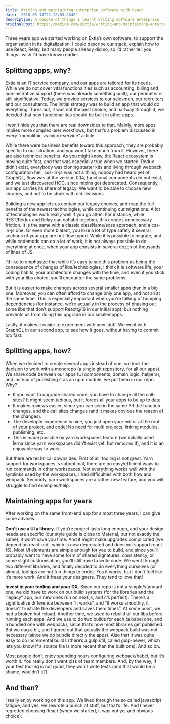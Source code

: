 ```yaml
---
title: Writing and maintaining enterprise software with React
date: '2018-05-14T22:12:03.284Z'
description: A couple of things I learnt writing software enterprise
originalPost: https://medium.com/@Extia/writing-and-maintaining-enterprise-software-with-react-c2fac282f385
---
```


Three years ago we started working on Extia’s own software, to support the organisation in its digitalization. I could describe our stack, explain how to use React, Relay, but many people already did so, so I’d rather tell you things I wish I’d have known earlier.

## Splitting apps, why?

Extia is an IT service company, and our apps are tailored for its needs. While we do not cover vital functionalities such as accounting, billing and administrative support (there was already something built), our perimeter is still significative. Today, we provide services to our salesmen, our recruiters and our consultants. The initial strategy was to build an app that would do everything. Turns out, it was not the best choice, and halfway through it, we decided that new functionalities should be built in other apps.

I won’t hide you that there are real downsides to that. Mainly, more apps implies more complex user workflows, but that’s a problem discussed in every “monolithic vs micro-service” article.

While there were business benefits toward this approach, they are probably specific to our situation, and you won’t take much from it. However, there are also technical benefits. As you might know, the React ecosystem is moving quite fast, and that was especially true when we started. Redux didn’t exist, everybody was cloning starter kits and living through webpack configuration hell, css-in-js was not a thing, nobody had heard yet of GraphQL, flow was at the version 0.14, functional components did not exist, and we just discovered HOC, since mixins got deprecated. Consequently, our app carries its share of legacy. We want to be able to choose new libraries, and not to be stuck with old decisions.

Building a new app lets us contain our legacy choices, and reap the full benefits of the newest technologies, while continuing our migrations. A lot of technologies work really well if you go all-in. For instance, while REST/Redux and Relay can cohabit together, this creates unnecessary friction. It is the same with a classic className/scss approach, and a css-in-js one. Or even more blatant, you lose a lot of type safety if several sections of your app are not flow typed. While it is possible to migrate, and while codemods can do a lot of work, it is not always possible to do everything at once, when your app consists in several dozen of thousands of lines of JS.

I’d like to emphasize that while it’s easy to see this problem as being the consequence of changes of libs/technologies, I think it is software life, your coding habits, your architecture changes with the time, and even if you stick with your libs choice, you’ll encounter the same problems.

But it is easier to make changes across several smaller apps than in a big one. Moreover, you can often afford to change only one app, and not all at the same time. This is especially important when you’re talking of bumping dependencies (for instance, we’re actually in the process of phasing out some libs that don’t support React@16 in our initial app), but nothing prevents us from doing this upgrade in our smaller apps.

Lastly, it makes it easier to experiment with new stuff. We went with GraphQL in our second app, to see how it goes, without having to commit too fast.

## Splitting apps, how?

When we decided to create several apps instead of one, we took the decision to work with a monorepo (a single git repository, for all our apps). We share code between our apps (UI components, domain logic, helpers), and instead of publishing it as an npm module, we put them in our repo. Why?

-   If you want to upgrade shared code, you have to change all the call-sites? It might seem tedious, but it forces all your apps to be up to date.
-   It makes reviews easier, since you can see in the same PR the function changes, and the call sites changes (and it makes obvious the reason of the changes).
-   The developer experience is nice, you just open your editor at the root of your project, and code! No need for multi projects, linking modules, publishing, etc.
-   This is made possible by yarn workspaces feature (we initially used lerna since yarn workspaces didn’t exist yet, but removed it), and it is an enjoyable way to work.

But there are technical downsides. First of all, tooling is not great. Yarn support for workspaces is suboptimal, there are no easy/efficient ways to run commands in other workspaces. Not everything works well with the symlinks used by the workspaces, I had difficulties with both flow and webpack. Secondly, yarn workspaces are a rather new feature, and you will struggle to find examples/help.

## Maintaining apps for years

After working on the same front-end app for almost three years, I can give some advices.

**Don’t use a UI a library.** If you’re project lasts long enough, and your design needs are specific (our style guide is close to Material, but not exactly the same), it won’t save you time. And it might make upgrades complicated (we depend on react-mdl, which is now deprecated and does not support react 16). Most UI elements are simple enough for you to build, and since you‘ll probably want to have some form of shared signatures, consistency, or some slight customisation, you’ll still have to write code. We went through two different libraries, and finally decided to do everything ourselves (or almost, tooltips are not fun things to code). Yes it works, but I don’t feel like it’s more work. And it frees your designers. They tend to love that!

**Invest in your tooling and your DX.** Since our repo is not a simple/standard one, we did have to work on our build systems (for the libraries and the “legacy” app, our new ones run on next.js, and it’s perfect). There’s a significative difference between “it works”, and “it works smoothly, it doesn’t frustrate the developers and saves them times”. At some point, we had a broken hot reload. Another time, we used to rebuild all our libs before running each apps. And we use to do two builds for each (a babel one, and a bundled one with webpack), since that’s how most libraries get published. But we dug a bit, and figured out that actually the webpack build was not necessary (since we do bundle directly the apps). Also that it was quite easy to do incremental builds (there’s a gulp util, called gulp-newer, which lets you know if a source file is more recent than the built one). And so on.

Most people don’t enjoy spending hours configuring webpack/babel, but it’s worth it. You really don’t want piss of team members. And, by the way, if your test tooling is not good, they won’t write tests (and that would be a shame, wouldn’t it?).

## And then?

I really enjoy working on this app. We lived through the so called javascript fatigue, and yes, we rewrote a bunch of stuff, but that’s life. And I never regretted choosing React (when we started, it was not yet and obvious choice).
